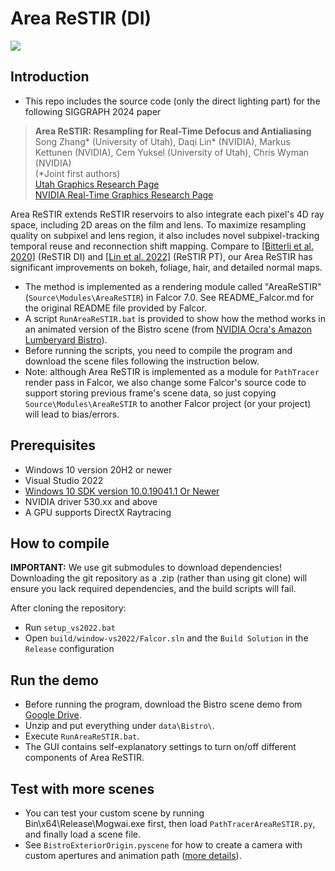 # Area ReSTIR (DI)
![](teaser.png)

## Introduction
- This repo includes the source code (only the direct lighting part) for the following SIGGRAPH 2024 paper

> **Area ReSTIR: Resampling for Real-Time Defocus and Antialiasing**<br>
> Song Zhang* (University of Utah), Daqi Lin* (NVIDIA), Markus Kettunen (NVIDIA), Cem Yuksel (University of Utah), Chris Wyman (NVIDIA)<br>
> (*Joint first authors) <br>
> [Utah Graphics Research Page]() <br>
> [NVIDIA Real-Time Graphics Research Page](https://research.nvidia.com/labs/rtr/publication/zhang2024area/)

Area ReSTIR extends ReSTIR reservoirs to also integrate each pixel's 4D ray space, including 2D areas on the film and lens. To maximize resampling quality on subpixel and lens region, it also includes novel subpixel-tracking temporal reuse and reconnection shift mapping. 
Compare to [[Bitterli et al. 2020]](https://cs.dartmouth.edu/~wjarosz/publications/bitterli20spatiotemporal.html) (ReSTIR DI) and [[Lin et al. 2022]](https://research.nvidia.com/publication/2022-07_generalized-resampled-importance-sampling-foundations-restir) (ReSTIR PT), 
our Area ReSTIR has significant improvements on bokeh, foliage, hair, and detailed normal maps.

- The method is implemented as a rendering module called "AreaReSTIR" (`Source\Modules\AreaReSTIR`) in Falcor 7.0.
See README_Falcor.md for the original README file provided by Falcor.
- A script `RunAreaReSTIR.bat` is provided to show how the method works in an animated version of the Bistro scene (from [NVIDIA Ocra's Amazon Lumberyard Bistro](https://developer.nvidia.com/orca/amazon-lumberyard-bistro)).
- Before running the scripts, you need to compile the program and download the scene files following the instruction below.
- Note: although Area ReSTIR is implemented as a module for `PathTracer` render pass in Falcor, we also change some Falcor's source code to support storing previous frame's scene data, so just copying `Source\Modules\AreaReSTIR` to another Falcor project (or your project) will lead to bias/errors.

## Prerequisites
- Windows 10 version 20H2 or newer
- Visual Studio 2022
- [Windows 10 SDK version 10.0.19041.1 Or Newer](https://developer.microsoft.com/en-us/windows/downloads/sdk-archive)
- NVIDIA driver 530.xx and above
- A GPU supports DirectX Raytracing

## How to compile
**IMPORTANT:** We use git submodules to download dependencies! Downloading the git repository as a .zip (rather than using git clone) will ensure you lack required dependencies, and the build scripts will fail. 

After cloning the repository:
- Run `setup_vs2022.bat`
- Open `build/window-vs2022/Falcor.sln` and the `Build Solution` in the `Release` configuration

## Run the demo
- Before running the program, download the Bistro scene demo from [Google Drive](https://drive.google.com/file/d/1tRyFISyMozNMlHVF1q_iTNbpRvpEgyTp/view?usp=sharing).
- Unzip and put everything under `data\Bistro\`.
- Execute `RunAreaReSTIR.bat`.
- The GUI contains self-explanatory settings to turn on/off different components of Area ReSTIR.  

## Test with more scenes
- You can test your custom scene by running Bin\x64\Release\Mogwai.exe first, then load `PathTracerAreaReSTIR.py`, and finally load a scene file.
- See `BistroExteriorOrigin.pyscene` for how to create a camera with custom apertures and animation path ([more details](docs/usage/scripting.md)).
